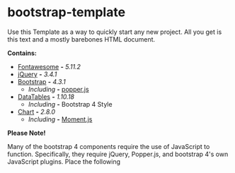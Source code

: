 # bootstrap-template

Use this Template as a way to quickly start any new project.
All you get is this text and a mostly barebones HTML document.

**Contains:**

 - [Fontawesome](https://fontawesome.com/) **-** *5.11.2*
 - [jQuery](https://jquery.com/) **-** *3.4.1*
 - [Bootstrap](https://getbootstrap.com/) **-** *4.3.1*
	- *Including* **-** [popper.js](https://popper.js.org/)
 - [DataTables](https://datatables.net/) **-** *1.10.18*
	- *Including* **-** Bootstrap 4 Style
 - [Chart](https://www.chartjs.org/) **-** *2.8.0*
	- *Including* **-** [Moment.js](http://momentjs.com/)
	
  **Please Note!**
  
Many of the bootstrap 4 components require the use of JavaScript to function. 
Specifically, they require jQuery, Popper.js, and bootstrap 4's own JavaScript plugins. 
Place the following <script>s near the end of your pages, right before the closing </body> tag, to enable them. 
jQuery must come first, then Popper.js, and then the bootstrap 4 JavaScript plugins.
 
 ![alt text](https://github.com/kenny-gordon/bootstrap-template/blob/master/preview.jpg)
